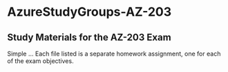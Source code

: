# AzureStudyGroups-AZ-203
## Study Materials for the AZ-203 Exam

Simple ... Each file listed is a separate homework assignment, one for each of the exam objectives.
